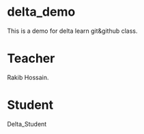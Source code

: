 # delta_demo
This is a demo for delta learn git&amp;github class.
# Teacher
Rakib Hossain.
# Student
Delta_Student
